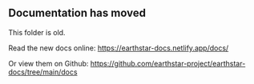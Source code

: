 ## Documentation has moved

This folder is old.

Read the new docs online: https://earthstar-docs.netlify.app/docs/

Or view them on Github: https://github.com/earthstar-project/earthstar-docs/tree/main/docs



